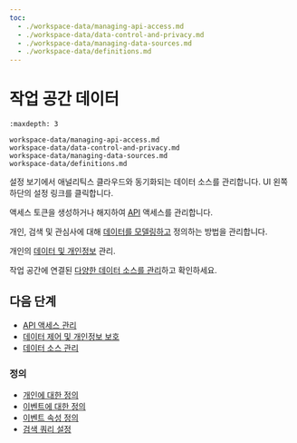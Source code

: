 ```yaml
---
toc:
  - ./workspace-data/managing-api-access.md
  - ./workspace-data/data-control-and-privacy.md
  - ./workspace-data/managing-data-sources.md
  - ./workspace-data/definitions.md
---
```

# 작업 공간 데이터

```{toctree}
:maxdepth: 3

workspace-data/managing-api-access.md
workspace-data/data-control-and-privacy.md
workspace-data/managing-data-sources.md
workspace-data/definitions.md
```

설정 보기에서 애널리틱스 클라우드와 동기화되는 데이터 소스를 관리합니다. UI 왼쪽 하단의 설정 링크를 클릭합니다.

액세스 토큰을 생성하거나 해지하여 [API](./workspace-data/managing-api-access.md) 액세스를 관리합니다.

개인, 검색 및 관심사에 대해 [데이터를 모델링하고](./workspace-data/definitions.md) 정의하는 방법을 관리합니다.

개인의 [데이터 및 개인정보](./workspace-data/data-control-and-privacy.md) 관리.

작업 공간에 연결된 [다양한 데이터 소스를 관리](./workspace-data/managing-data-sources.md)하고 확인하세요.

## 다음 단계

* [API 액세스 관리](./workspace-data/managing-api-access.md)
* [데이터 제어 및 개인정보 보호](./workspace-data/data-control-and-privacy.md)
* [데이터 소스 관리](./workspace-data/managing-data-sources.md)

### 정의

* [개인에 대한 정의](./workspace-data/definitions/definitions-for-individuals.md)
* [이벤트에 대한 정의](./workspace-data/definitions/definitions-for-events.md)
* [이벤트 속성 정의](./workspace-data/definitions/definitions-for-event-attributes.md)
* [검색 쿼리 설정](./workspace-data/definitions/setting-a-search-query.md)
